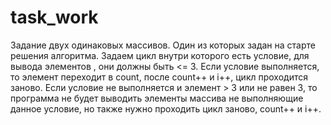 # task_work
Задание двух  одинаковых массивов. 
Один из которых задан на старте решения алгоритма.
Задаем цикл внутри которого есть условие, для вывода элементов , они должны быть <= 3. Если условие выполняется, 
то элемент переходит в count, после count++ и i++, цикл проходится заново. 
Если условие не выполняется и элемент > 3 или не равен 3, то программа не будет выводить элементы массива не выполняющие данное условие, 
но также нужно проходить цикл заново,
 count++ и i++.
